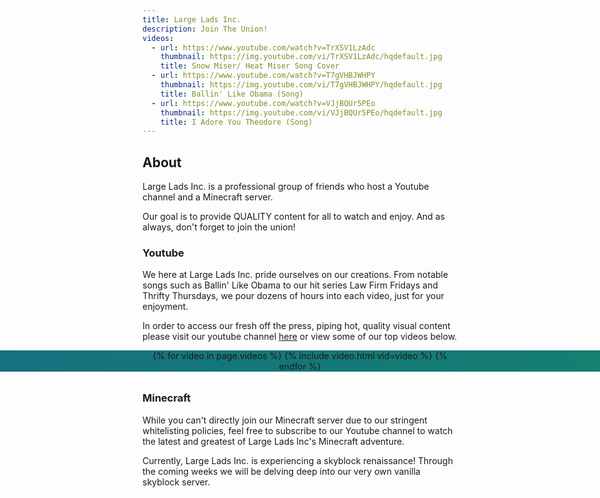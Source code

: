 ```yaml
---
title: Large Lads Inc.
description: Join The Union!
videos:
  - url: https://www.youtube.com/watch?v=TrXSV1LzAdc
    thumbnail: https://img.youtube.com/vi/TrXSV1LzAdc/hqdefault.jpg
    title: Snow Miser/ Heat Miser Song Cover
  - url: https://www.youtube.com/watch?v=T7gVHBJWHPY
    thumbnail: https://img.youtube.com/vi/T7gVHBJWHPY/hqdefault.jpg
    title: Ballin' Like Obama (Song)
  - url: https://www.youtube.com/watch?v=VJjBQUr5PEo
    thumbnail: https://img.youtube.com/vi/VJjBQUr5PEo/hqdefault.jpg
    title: I Adore You Theodore (Song)
---
```

## About

Large Lads Inc. is a professional group of friends who host a Youtube channel and a Minecraft server.

Our goal is to provide QUALITY content for all to watch and enjoy. And as always, don't forget to join the union!

### Youtube
We here at Large Lads Inc. pride ourselves on our creations. From notable songs such as Ballin' Like Obama to our hit series Law Firm Fridays and Thrifty Thursdays, we pour dozens of hours into each video, just for your enjoyment.

In order to access our fresh off the press, piping hot, quality visual content please visit our youtube channel [here](https://www.youtube.com/channel/UCkBDQMLJEPbitLc2z1BWf-A) or view some of our top videos below.

<div class="video-slider" style="display: block;height:fit-content;background-image:linear-gradient(120deg, #155799, #159957);margin: 0px -2000px;padding: 0px 2000px;text-align:center">
  <script>
    setVideoDesc(targetVideo){
      let title = targetVideo.attributes.vidtitle.value;
      document.getElementById("video_desc").innerHtml = title;
      document.getElementById("video_desc").style.fontSize = "";
    }
    removeDesc(){
      document.getElementById("video_desc").style.fontSize = "";
    }
  </script>
  {% for video in page.videos %}
    {% include video.html vid=video %}
  {% endfor %}
  <h2 id="video_desc" style="margin:2rem;opacity:0.7;font-size:0rem;transition: font-size 0.5s ease 0s"></h2>
</div>

### Minecraft

While you can't directly join our Minecraft server due to our stringent whitelisting policies, feel free to subscribe to our Youtube channel to watch the latest and greatest of Large Lads Inc's Minecraft adventure.

Currently, Large Lads Inc. is experiencing a skyblock renaissance! Through the coming weeks we will be delving deep into our very own vanilla skyblock server.